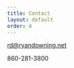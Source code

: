 ```yaml
---
title: Contact
layout: default
order: 4
---
```


<div class="text-center">
  
<p><a href="mailto:rd@ryandowning.net"><i class="fa fa-envelope"></i> rd@ryandowning.net</a></p>

<p><i class="fa fa-phone"></i> 860-281-3800</p>

</div>



